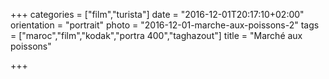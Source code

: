 +++
categories = ["film","turista"]
date = "2016-12-01T20:17:10+02:00"
orientation = "portrait"
photo = "2016-12-01-marche-aux-poissons-2"
tags = ["maroc","film","kodak","portra 400","taghazout"]
title = "Marché aux poissons"

+++
